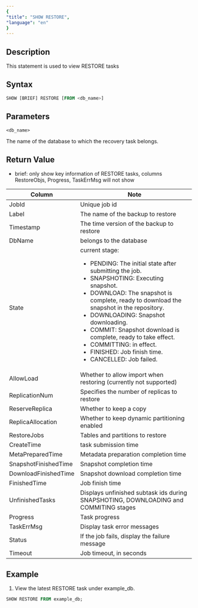```yaml
---
{
"title": "SHOW RESTORE",
"language": "en"
}
---
```


<!--
Licensed to the Apache Software Foundation (ASF) under one
or more contributor license agreements.  See the NOTICE file
distributed with this work for additional information
regarding copyright ownership.  The ASF licenses this file
to you under the Apache License, Version 2.0 (the
"License"); you may not use this file except in compliance
with the License.  You may obtain a copy of the License at

  http://www.apache.org/licenses/LICENSE-2.0

Unless required by applicable law or agreed to in writing,
software distributed under the License is distributed on an
"AS IS" BASIS, WITHOUT WARRANTIES OR CONDITIONS OF ANY
KIND, either express or implied.  See the License for the
specific language governing permissions and limitations
under the License.
-->


## Description

This statement is used to view RESTORE tasks

## Syntax

```SQL
SHOW [BRIEF] RESTORE [FROM <db_name>]
```

## Parameters

`<db_name>`

The name of the database to which the recovery task belongs.

## Return Value

- brief: only show key information of RESTORE tasks, columns RestoreObjs, Progress, TaskErrMsg will not show

| Column | Note |
| -- | -- |
| JobId | Unique job id |
| Label | The name of the backup to restore |
| Timestamp | The time version of the backup to restore |
| DbName | belongs to the database |
| State | current stage: <ul><li>PENDING: The initial state after submitting the job.</li><li>SNAPSHOTING: Executing snapshot.</li><li>DOWNLOAD: The snapshot is complete, ready to download the snapshot in the repository.</li><li>DOWNLOADING: Snapshot downloading.</li><li>COMMIT: Snapshot download is complete, ready to take effect.</li><li>COMMITTING: in effect.</li><li>FINISHED: Job finish time.</li><li>CANCELLED: Job failed.</li></ul> |
| AllowLoad | Whether to allow import when restoring (currently not supported)|
| ReplicationNum | Specifies the number of replicas to restore |
| ReserveReplica | Whether to keep a copy |
| ReplicaAllocation | Whether to keep dynamic partitioning enabled |
| RestoreJobs | Tables and partitions to restore |
| CreateTime | task submission time |
| MetaPreparedTime | Metadata preparation completion time |
| SnapshotFinishedTime | Snapshot completion time |
| DownloadFinishedTime | Snapshot download completion time |
| FinishedTime | Job finish time |
| UnfinishedTasks | Displays unfinished subtask ids during SNAPSHOTING, DOWNLOADING and COMMITING stages |
| Progress |  Task progress |
| TaskErrMsg | Display task error messages |
| Status | If the job fails, display the failure message |
| Timeout | Job timeout, in seconds |

## Example

1. View the latest RESTORE task under example_db.

```sql
SHOW RESTORE FROM example_db;
```
